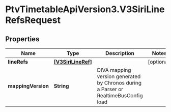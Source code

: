 # PtvTimetableApiVersion3.V3SiriLineRefsRequest

## Properties
Name | Type | Description | Notes
------------ | ------------- | ------------- | -------------
**lineRefs** | [**[V3SiriLineRef]**](V3SiriLineRef.md) |  | [optional] 
**mappingVersion** | **String** | DIVA mapping version generated by Chronos during a Parser or RealtimeBusConfig load | 
